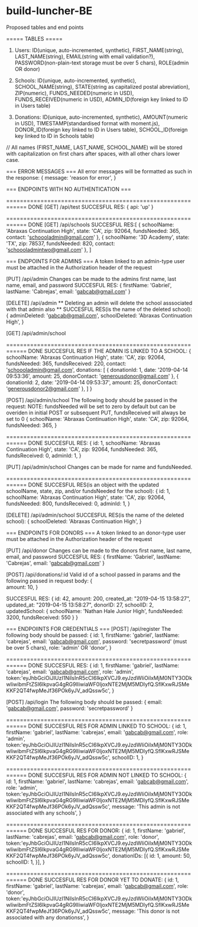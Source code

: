 # build-luncher-BE

Proposed tables and end points

===== TABLES =====

1) Users: ID(unique, auto-incremented, synthetic), FIRST_NAME(string), LAST_NAME(string), EMAIL(string with email validation?), PASSWORD(non-plain-text storage must be over 5 chars), ROLE(admin OR donor)

2) Schools: ID(unique, auto-incremented, synthetic), SCHOOL_NAME(string), STATE(string as capitalized postal abreviation), ZIP(numeric), FUNDS_NEEDED(numeric in USD), FUNDS_RECEIVED(numeric in USD), ADMIN_ID(foreign key linked to ID in Users table)

3) Donations: ID(unique, auto-incremented, synthetic), AMOUNT(numeric in USD), TIMESTAMP(standardised format with moment.js), DONOR_ID(foreign key linked to ID in Users table), SCHOOL_ID(foreign key linked to ID in Schools table)

// All names (FIRST_NAME, LAST_NAME, SCHOOL_NAME) will be stored with capitalization on first chars after spaces,  with all other chars lower case.

=== ERROR MESSAGES ===
All error messages will be formatted as such in the response: {
    message: 'reason for error',
}

=== ENDPOINTS WITH NO AUTHENTICATION ===

============================================================ DONE
[GET] /api/test
SUCCESFUL RES: {
        api: 'up'
}

============================================================ DONE
[GET] /api/schools
SUCCESFUL RES:[
    {
        schoolName: 'Abraxas Continuation High',
        state: 'CA',
        zip: 92064,
        fundsNeeded: 365,
        contact: 'schoooladmin@gmail.com'
    },
      {
        schoolName: '3D Academy',
        state: 'TX',
        zip: 78537,
        fundsNeeded: 820,
        contact: 'schoooladmintwo@gmail.com'
    },
]

=== ENDPOINTS FOR ADMINS ===
A token linked to an admin-type user must be attached in the Authorization header of the request

[PUT] /api/admin
Changes can be made to the admins first name, last name, email, and password
SUCCESFUL RES: {
        firstName: 'Gabriel',
        lastName: 'Cabrejas',
        email: 'gabcab@gmail.com'
}

[DELETE] /api/admin
** Deleting an admin will delete the school asssociated with that admin also **
SUCCESFUL RES(is the name of the deleted school): {
        adminDeleted: 'gabcab@gmail.com',
        schoolDeleted: 'Abraxas Continuation High',
}

[GET] /api/admin/school

============================================================ DONE
SUCCESFUL RES IF THE ADMIN IS LINKED TO A SCHOOL: {
        schoolName: 'Abraxas Continuation High',
        state: 'CA',
        zip: 92064,
        fundsNeeded: 365,
        fundsReceived: 220,
        contact: 'schoooladmin@gmail.com',
        donations: [
            {
                donationId: 1,
                date: '2019-04-14 09:53:36',
                amount: 25,
                donorContact: 'generousdonor@gmail.com' 
            },     {
                donationId: 2,
                date: '2019-04-14 09:53:37',
                amount: 25,
                donorContact: 'generousdonor2@gmail.com' 
            }, 
        ]
}

[POST] /api/admin/school
The following body should be passed in the request:
NOTE: fundsNeeded will be set to zero by default but can be overiden in initial POST or subsequent PUT, fundsReceived will always be set to 0
{
        schoolName: 'Abraxas Continuation High',
        state: 'CA',
        zip: 92064,
        fundsNeeded: 365,
}

============================================================ DONE
SUCCESFUL RES: {
        id: 1,
        schoolName: 'Abraxas Continuation High',
        state: 'CA',
        zip: 92064,
        fundsNeeded: 365,
        fundsReceived: 0,
        adminId: 1,
}

[PUT] /api/admin/school
Changes can be made for name and fundsNeeded.

============================================================ DONE
SUCCESFUL RES(is an object with the updated schoolName, state, zip, and/or fundsNeeded for the school): {
        id: 1,
        schoolName: 'Abraxas Continuation High',
        state: 'CA',
        zip: 92064,
        fundsNeeded: 800,
        fundsReceived: 0,
        adminId: 1,
}

[DELETE] /api/admin/school
SUCCESFUL RES(is the name of the deleted school): {
        schoolDeleted: 'Abraxas Continuation High',
}

=== ENDPOINTS FOR DONORS ===
A token linked to an donor-type user must be attached in the Authorization header of the request


[PUT] /api/donor
Changes can be made to the donors first name, last name, email, and password
SUCCESFUL RES: {
        firstName: 'Gabriel',
        lastName: 'Cabrejas',
        email: 'gabcab@gmail.com'
}

[POST] /api/donations/:id
Valid id of a school passed in params and the following passed in request body:
{   
        amount: 10,
}

SUCCESFUL RES: {
    id: 42,
    amount: 200,
    created_at: "2019-04-15 13:58:27",
    updated_at: "2019-04-15 13:58:27",
    donorID: 27,
    schoolID: 2,
    updatedSchool: {
        schoolName: 'Nathan Hale Junior High',
        fundsNeeded: 3200,
        fundsReceived: 550
    }
}

=== ENDPOIINTS FOR CREDENTIALS ===
[POST] /api/register
The following body should be passed: 
{
        id: 1,
        firstName: 'gabriel',
        lastName: 'cabrejas',
        email: 'gabcab@gmail.com',
        password: 'secretpassword' (must be over 5 chars),
        role: 'admin' OR 'donor',
}

============================================================ DONE
SUCCESFUL RES: {
        id: 1,
        firstName: 'gabriel',
        lastName: 'cabrejas',
        email: 'gabcab@gmail.com',
        role: 'admin',
        token:'eyJhbGciOiJIUzI1NiIsInR5cCI6IkpXVCJ9.eyJzdWIiOiIxMjM0NTY3ODkwIiwibmFtZSI6IkpvaG4gRG9lIiwiaWF0IjoxNTE2MjM5MDIyfQ.SflKxwRJSMeKKF2QT4fwpMeJf36POk6yJV_adQssw5c',
}

[POST] /api/login
The following body should be passed: 
{
        email: 'gabcab@gmail.com',
        password: 'secretpassword'
}

============================================================ DONE
SUCCESFUL RES FOR ADMIN LINKED TO SCHOOL: {
        id: 1,
        firstName: 'gabriel',
        lastName: 'cabrejas',
        email: 'gabcab@gmail.com',
        role: 'admin',
        token:'eyJhbGciOiJIUzI1NiIsInR5cCI6IkpXVCJ9.eyJzdWIiOiIxMjM0NTY3ODkwIiwibmFtZSI6IkpvaG4gRG9lIiwiaWF0IjoxNTE2MjM5MDIyfQ.SflKxwRJSMeKKF2QT4fwpMeJf36POk6yJV_adQssw5c',
        schoolID: 1,
}

============================================================ DONE
SUCCESFUL RES FOR ADMIN NOT LINKED TO SCHOOL: {
        id: 1,
        firstName: 'gabriel',
        lastName: 'cabrejas',
        email: 'gabcab@gmail.com',
        role: 'admin',
        token:'eyJhbGciOiJIUzI1NiIsInR5cCI6IkpXVCJ9.eyJzdWIiOiIxMjM0NTY3ODkwIiwibmFtZSI6IkpvaG4gRG9lIiwiaWF0IjoxNTE2MjM5MDIyfQ.SflKxwRJSMeKKF2QT4fwpMeJf36POk6yJV_adQssw5c',
        message: 'This admin is not associated with any schools',
}

============================================================ DONE
SUCCESFUL RES FOR DONOR: {
        id: 1,
        firstName: 'gabriel',
        lastName: 'cabrejas',
        email: 'gabcab@gmail.com',
        role: 'donor',
        token:'eyJhbGciOiJIUzI1NiIsInR5cCI6IkpXVCJ9.eyJzdWIiOiIxMjM0NTY3ODkwIiwibmFtZSI6IkpvaG4gRG9lIiwiaWF0IjoxNTE2MjM5MDIyfQ.SflKxwRJSMeKKF2QT4fwpMeJf36POk6yJV_adQssw5c',
        donationIDs: [{
                id: 1,
                amount: 50,
                schoolID: 1,
        }],
}

============================================================ DONE
SUCCESFUL RES FOR DONOR YET TO DONATE: {
        id: 1,
        firstName: 'gabriel',
        lastName: 'cabrejas',
        email: 'gabcab@gmail.com',
        role: 'donor',
        token:'eyJhbGciOiJIUzI1NiIsInR5cCI6IkpXVCJ9.eyJzdWIiOiIxMjM0NTY3ODkwIiwibmFtZSI6IkpvaG4gRG9lIiwiaWF0IjoxNTE2MjM5MDIyfQ.SflKxwRJSMeKKF2QT4fwpMeJf36POk6yJV_adQssw5c',
        message: 'This donor is not associated with any donationss',
}
